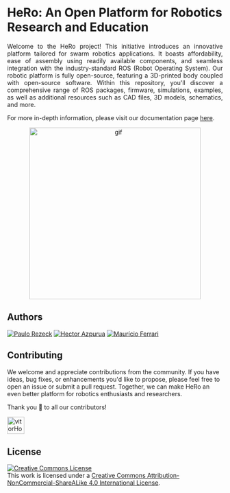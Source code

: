 # HeRo: An Open Platform for Robotics Research and Education
<p align="justify">
Welcome to the HeRo project! This initiative introduces an innovative platform tailored for swarm robotics applications. It boasts affordability, ease of assembly using readily available components, and seamless integration with the industry-standard ROS (Robot Operating System). Our robotic platform is fully open-source, featuring a 3D-printed body coupled with open-source software. Within this repository, you'll discover a comprehensive range of ROS packages, firmware, simulations, examples, as well as additional resources such as CAD files, 3D models, schematics, and more.
</p>

For more in-depth information, please visit our documentation page [here](https://verlab.github.io/hero_common/).

<p align="center">
<img alt="gif" width="400px" src="https://user-images.githubusercontent.com/14208261/188993419-52fea191-6da7-48d5-9ff6-0117f13973f2.gif"/>
</p>

## Authors
[![Paulo Rezeck](https://github.com/rezeck.png?size=50)](https://rezeck.github.io/)
[![Hector Azpurua](https://github.com/h3ct0r.png?size=50)](https://github.com/h3ct0r)
[![Maurício Ferrari](https://github.com/mauferrari.png?size=50)](https://github.com/mauferrari)


## Contributing
We welcome and appreciate contributions from the community. If you have ideas, bug fixes, or enhancements you'd like to propose, please feel free to open an issue or submit a pull request. Together, we can make HeRo an even better platform for robotics enthusiasts and researchers.

Thank you 🙏 to all our contributors!

[<img alt="vitorHoller" width="40px" src="https://github.com/vitorHoller.png"/>](https://github.com/vitorHoller)


## License
<a rel="license" href="http://creativecommons.org/licenses/by-nc-nd/4.0/"><img alt="Creative Commons License" style="border-width:0" src="https://i.creativecommons.org/l/by-nc-nd/4.0/88x31.png" /></a><br />This work is licensed under a <a rel="license" href="http://creativecommons.org/licenses/by-nc-nd/4.0/">Creative Commons Attribution-NonCommercial-ShareALike 4.0 International License</a>.
